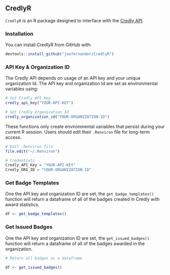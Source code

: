 ## CredlyR

`CredlyR` is an R package designed to interface with the [Credly API](https://www.credly.com/docs/web_service_api).

### Installation

You can install CredlyR from GitHub with:

``` r
devtools::install_github("joefernander/CredlyR")
```

### API Key & Organization ID

The Credly API depends on usage of an API key and your unique organization Id. The API key and organization Id are set as environmental variables using:

``` r
# Set Credly API Key
credly_api_key("YOUR-API-KEY")

# Set Credly Organization Id
credly_organization_id("YOUR-ORGANIZATION-ID")
```

These functions only create environmental variables that persist during your current R session. Users should edit their `.Renviron` file for long-term access.

``` R
# Edit .Renviron file
file.edit("~/.Renviron")
```

``` R
# Credentials 
Credly_API_Key = "YOUR-API-KEY"
Credly_ORG_ID = "YOUR-ORGANIZATION-ID"
```

### Get Badge Templates

One the API key and organization ID are set, the `get_badge_templates()` function will return a dataframe of all of the badges created in Credly with award statistics.

``` R
df <- get_badge_templates()
```

### Get Issued Badges

One the API key and organization ID are set, the `get_issued_badges()` function will return a dataframe of all of the badges awarded in the organization.

``` r
# Return all badges as a dataframe

df <- get_issued_badges()
```

